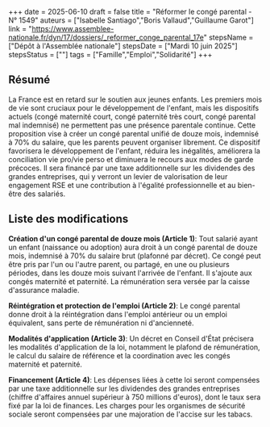 +++
date = 2025-06-10
draft = false
title = "Réformer le congé parental - N° 1549"
auteurs = ["Isabelle Santiago","Boris Vallaud","Guillaume Garot"]
link = "https://www.assemblee-nationale.fr/dyn/17/dossiers/_reformer_conge_parental_17e"
stepsName = ["Dépôt à l'Assemblée nationale"]
stepsDate = ["Mardi 10 juin 2025"]
stepsStatus = [""]
tags = ["Famille","Emploi","Solidarité"]
+++

## Résumé

La France est en retard sur le soutien aux jeunes enfants. Les premiers mois de vie sont cruciaux pour le développement de l'enfant, mais les dispositifs actuels (congé maternité court, congé paternité très court, congé parental mal indemnisé) ne permettent pas une présence parentale continue. Cette proposition vise à créer un congé parental unifié de douze mois, indemnisé à 70% du salaire, que les parents peuvent organiser librement. Ce dispositif favorisera le développement de l'enfant, réduira les inégalités, améliorera la conciliation vie pro/vie perso et diminuera le recours aux modes de garde précoces. Il sera financé par une taxe additionnelle sur les dividendes des grandes entreprises, qui y verront un levier de valorisation de leur engagement RSE et une contribution à l'égalité professionnelle et au bien-être des salariés.

## Liste des modifications

**Création d'un congé parental de douze mois (Article 1)**: Tout salarié ayant un enfant (naissance ou adoption) aura droit à un congé parental de douze mois, indemnisé à 70% du salaire brut (plafonné par décret). Ce congé peut être pris par l'un ou l'autre parent, ou partagé, en une ou plusieurs périodes, dans les douze mois suivant l'arrivée de l'enfant. Il s'ajoute aux congés maternité et paternité. La rémunération sera versée par la caisse d'assurance maladie.

**Réintégration et protection de l'emploi (Article 2)**: Le congé parental donne droit à la réintégration dans l'emploi antérieur ou un emploi équivalent, sans perte de rémunération ni d'ancienneté.

**Modalités d'application (Article 3)**: Un décret en Conseil d'État précisera les modalités d'application de la loi, notamment le plafond de rémunération, le calcul du salaire de référence et la coordination avec les congés maternité et paternité.

**Financement (Article 4)**: Les dépenses liées à cette loi seront compensées par une taxe additionnelle sur les dividendes des grandes entreprises (chiffre d'affaires annuel supérieur à 750 millions d'euros), dont le taux sera fixé par la loi de finances. Les charges pour les organismes de sécurité sociale seront compensées par une majoration de l'accise sur les tabacs.
